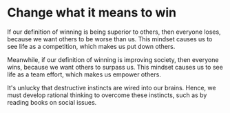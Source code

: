 # Change what it means to win 

If our definition of winning is being superior to others, then everyone loses, because we want others to be worse than us. This mindset causes us to see life as a competition, which makes us put down others. 
 
Meanwhile, if our definition of winning is improving society, then everyone wins, because we want others to surpass us. This mindset causes us to see life as a team effort, which makes us empower others.

It's unlucky that destructive instincts are wired into our brains. Hence, we must develop rational thinking to overcome these instincts, such as by reading books on social issues.

